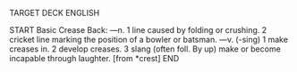 TARGET DECK
ENGLISH

START
Basic
Crease
Back: —n. 1 line caused by folding or crushing. 2 cricket line marking the position of a bowler or batsman. —v. (-sing) 1 make creases in. 2 develop creases. 3 slang (often foll. By up) make or become incapable through laughter. [from *crest]
END
